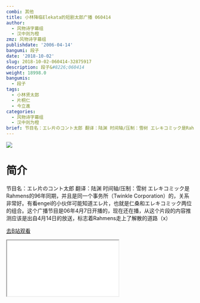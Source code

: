 ```yaml
---
combi: 其他
title: 小林降临Elekata的短剧太郎广播 060414
author:
  - 风物诗字幕组
  - 汉中则为橙
zmz: 风物诗字幕组
publishdate: '2006-04-14'
bangumi: 段子
date: '2018-10-02'
slug: 2018-10-02-060414-32875917
description: 段子&#8226;060414
weight: 18998.0
bangumis:
  - 段子
tags:
  - 小林贤太郎
  - 片桐仁
  - 今立進
categories:
  - 风物诗字幕组
  - 汉中则为橙
brief: 节目名：エレ片のコント太郎 翻译：陆渊 时间轴/压制：雪树 エレキコミック是Rahmens的96年同期，并且是同一个事务所（Twinkle Corporation）的，关系非常好。有看engei的小伙伴可能知道エレ片，也就是仁桑和エレキコミック两位的组合。这个广播节目是06年4月7日开播的，现在还在播，从这个片段的内容推测应该是出自4月14日的放送，标志着Rahmens走上了解散的道路（x）
---
```

![](https://i.imgur.com/CsLAXsM.jpg)
# 简介  
节目名：エレ片のコント太郎
翻译：陆渊 时间轴/压制：雪树
エレキコミック是Rahmens的96年同期，并且是同一个事务所（Twinkle Corporation）的，关系非常好。有看engei的小伙伴可能知道エレ片，也就是仁桑和エレキコミック两位的组合。这个广播节目是06年4月7日开播的，现在还在播，从这个片段的内容推测应该是出自4月14日的放送，标志着Rahmens走上了解散的道路（x）  

[去B站观看](https://www.bilibili.com/video/av32875917/)
<div class ="resp-container"><iframe class="testiframe" src="//player.bilibili.com/player.html?aid=32875917"", scrolling="no", allowfullscreen="true" > </iframe></div> 
